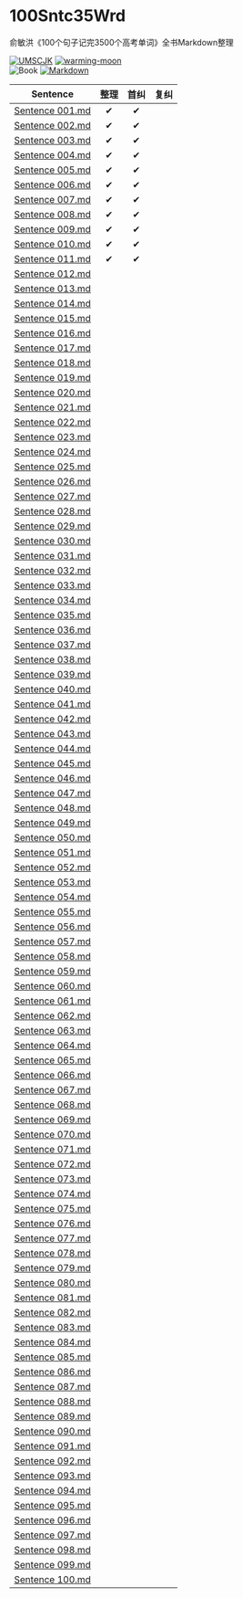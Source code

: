 # 100Sntc35Wrd

俞敏洪《100个句子记完3500个高考单词》全书Markdown整理

[![UMSCJK](https://img.shields.io/badge/整理-UMSCJK-orangered)](https://github.com/UMSCJK)
[![warming-moon](https://img.shields.io/badge/辅助-warming--moon-saddlebrown)](https://github.com/warming-moon)  
![Book](https://img.shields.io/badge/俞敏洪-100个句子记完3500个高考单词-goldenrod)
[![Markdown](https://img.shields.io/badge/GitHub-Markdown-seagreen)](https://markdown.com.cn/)

|                                                                                        Sentence                                                                                        | 整理  | 首纠  | 复纠  |
| :------------------------------------------------------------------------------------------------------------------------------------------------------------------------------------: | :---: | :---: | :---: |
| [Sentence 001.md](https://github.com/UMSCJK/100Stc35Wrd/blob/main/100%E4%B8%AA%E5%8F%A5%E5%AD%90%E8%AE%B0%E5%AE%8C3500%E4%B8%AA%E9%AB%98%E8%80%83%E5%8D%95%E8%AF%8D/S001.md) |   ✔   |   ✔   |       |
| [Sentence 002.md](https://github.com/UMSCJK/100Stc35Wrd/tree/main/100%E4%B8%AA%E5%8F%A5%E5%AD%90%E8%AE%B0%E5%AE%8C3500%E4%B8%AA%E9%AB%98%E8%80%83%E5%8D%95%E8%AF%8D/S002.md) |   ✔   |   ✔   |       |
| [Sentence 003.md](https://github.com/UMSCJK/100Stc35Wrd/tree/main/100%E4%B8%AA%E5%8F%A5%E5%AD%90%E8%AE%B0%E5%AE%8C3500%E4%B8%AA%E9%AB%98%E8%80%83%E5%8D%95%E8%AF%8D/S003.md) |   ✔   |   ✔   |       |
| [Sentence 004.md](https://github.com/UMSCJK/100Stc35Wrd/tree/main/100%E4%B8%AA%E5%8F%A5%E5%AD%90%E8%AE%B0%E5%AE%8C3500%E4%B8%AA%E9%AB%98%E8%80%83%E5%8D%95%E8%AF%8D/S004.md) |   ✔   |   ✔   |       |
| [Sentence 005.md](https://github.com/UMSCJK/100Stc35Wrd/tree/main/100%E4%B8%AA%E5%8F%A5%E5%AD%90%E8%AE%B0%E5%AE%8C3500%E4%B8%AA%E9%AB%98%E8%80%83%E5%8D%95%E8%AF%8D/S005.md) |   ✔   |   ✔   |       |
| [Sentence 006.md](https://github.com/UMSCJK/100Stc35Wrd/tree/main/100%E4%B8%AA%E5%8F%A5%E5%AD%90%E8%AE%B0%E5%AE%8C3500%E4%B8%AA%E9%AB%98%E8%80%83%E5%8D%95%E8%AF%8D/S006.md) |   ✔   |   ✔   |       |
| [Sentence 007.md](https://github.com/UMSCJK/100Stc35Wrd/tree/main/100%E4%B8%AA%E5%8F%A5%E5%AD%90%E8%AE%B0%E5%AE%8C3500%E4%B8%AA%E9%AB%98%E8%80%83%E5%8D%95%E8%AF%8D/S007.md) |   ✔   |   ✔   |       |
| [Sentence 008.md](https://github.com/UMSCJK/100Stc35Wrd/tree/main/100%E4%B8%AA%E5%8F%A5%E5%AD%90%E8%AE%B0%E5%AE%8C3500%E4%B8%AA%E9%AB%98%E8%80%83%E5%8D%95%E8%AF%8D/S008.md) |   ✔   |   ✔   |       |
| [Sentence 009.md](https://github.com/UMSCJK/100Stc35Wrd/tree/main/100%E4%B8%AA%E5%8F%A5%E5%AD%90%E8%AE%B0%E5%AE%8C3500%E4%B8%AA%E9%AB%98%E8%80%83%E5%8D%95%E8%AF%8D/S009.md) |   ✔   |   ✔   |       |
| [Sentence 010.md](https://github.com/UMSCJK/100Stc35Wrd/tree/main/100%E4%B8%AA%E5%8F%A5%E5%AD%90%E8%AE%B0%E5%AE%8C3500%E4%B8%AA%E9%AB%98%E8%80%83%E5%8D%95%E8%AF%8D/S010.md) |   ✔   |   ✔   |       |
| [Sentence 011.md](https://github.com/UMSCJK/100Stc35Wrd/tree/main/100%E4%B8%AA%E5%8F%A5%E5%AD%90%E8%AE%B0%E5%AE%8C3500%E4%B8%AA%E9%AB%98%E8%80%83%E5%8D%95%E8%AF%8D/S011.md) |   ✔   |   ✔   |       |
| [Sentence 012.md](https://github.com/UMSCJK/100Stc35Wrd/tree/main/100%E4%B8%AA%E5%8F%A5%E5%AD%90%E8%AE%B0%E5%AE%8C3500%E4%B8%AA%E9%AB%98%E8%80%83%E5%8D%95%E8%AF%8D/S012.md) |       |       |       |
| [Sentence 013.md](https://github.com/UMSCJK/100Stc35Wrd/tree/main/100%E4%B8%AA%E5%8F%A5%E5%AD%90%E8%AE%B0%E5%AE%8C3500%E4%B8%AA%E9%AB%98%E8%80%83%E5%8D%95%E8%AF%8D/S013.md) |       |       |       |
| [Sentence 014.md](https://github.com/UMSCJK/100Stc35Wrd/tree/main/100%E4%B8%AA%E5%8F%A5%E5%AD%90%E8%AE%B0%E5%AE%8C3500%E4%B8%AA%E9%AB%98%E8%80%83%E5%8D%95%E8%AF%8D/S014.md) |       |       |       |
| [Sentence 015.md](https://github.com/UMSCJK/100Stc35Wrd/tree/main/100%E4%B8%AA%E5%8F%A5%E5%AD%90%E8%AE%B0%E5%AE%8C3500%E4%B8%AA%E9%AB%98%E8%80%83%E5%8D%95%E8%AF%8D/S015.md) |       |       |       |
| [Sentence 016.md](https://github.com/UMSCJK/100Stc35Wrd/tree/main/100%E4%B8%AA%E5%8F%A5%E5%AD%90%E8%AE%B0%E5%AE%8C3500%E4%B8%AA%E9%AB%98%E8%80%83%E5%8D%95%E8%AF%8D/S016.md) |       |       |       |
| [Sentence 017.md](https://github.com/UMSCJK/100Stc35Wrd/tree/main/100%E4%B8%AA%E5%8F%A5%E5%AD%90%E8%AE%B0%E5%AE%8C3500%E4%B8%AA%E9%AB%98%E8%80%83%E5%8D%95%E8%AF%8D/S017.md) |       |       |       |
| [Sentence 018.md](https://github.com/UMSCJK/100Stc35Wrd/tree/main/100%E4%B8%AA%E5%8F%A5%E5%AD%90%E8%AE%B0%E5%AE%8C3500%E4%B8%AA%E9%AB%98%E8%80%83%E5%8D%95%E8%AF%8D/S018.md) |       |       |       |
| [Sentence 019.md](https://github.com/UMSCJK/100Stc35Wrd/tree/main/100%E4%B8%AA%E5%8F%A5%E5%AD%90%E8%AE%B0%E5%AE%8C3500%E4%B8%AA%E9%AB%98%E8%80%83%E5%8D%95%E8%AF%8D/S019.md) |       |       |       |
| [Sentence 020.md](https://github.com/UMSCJK/100Stc35Wrd/tree/main/100%E4%B8%AA%E5%8F%A5%E5%AD%90%E8%AE%B0%E5%AE%8C3500%E4%B8%AA%E9%AB%98%E8%80%83%E5%8D%95%E8%AF%8D/S020.md) |       |       |       |
| [Sentence 021.md](https://github.com/UMSCJK/100Stc35Wrd/tree/main/100%E4%B8%AA%E5%8F%A5%E5%AD%90%E8%AE%B0%E5%AE%8C3500%E4%B8%AA%E9%AB%98%E8%80%83%E5%8D%95%E8%AF%8D/S021.md) |       |       |       |
| [Sentence 022.md](https://github.com/UMSCJK/100Stc35Wrd/tree/main/100%E4%B8%AA%E5%8F%A5%E5%AD%90%E8%AE%B0%E5%AE%8C3500%E4%B8%AA%E9%AB%98%E8%80%83%E5%8D%95%E8%AF%8D/S022.md) |       |       |       |
| [Sentence 023.md](https://github.com/UMSCJK/100Stc35Wrd/tree/main/100%E4%B8%AA%E5%8F%A5%E5%AD%90%E8%AE%B0%E5%AE%8C3500%E4%B8%AA%E9%AB%98%E8%80%83%E5%8D%95%E8%AF%8D/S023.md) |       |       |       |
| [Sentence 024.md](https://github.com/UMSCJK/100Stc35Wrd/tree/main/100%E4%B8%AA%E5%8F%A5%E5%AD%90%E8%AE%B0%E5%AE%8C3500%E4%B8%AA%E9%AB%98%E8%80%83%E5%8D%95%E8%AF%8D/S024.md) |       |       |       |
| [Sentence 025.md](https://github.com/UMSCJK/100Stc35Wrd/tree/main/100%E4%B8%AA%E5%8F%A5%E5%AD%90%E8%AE%B0%E5%AE%8C3500%E4%B8%AA%E9%AB%98%E8%80%83%E5%8D%95%E8%AF%8D/S025.md) |       |       |       |
| [Sentence 026.md](https://github.com/UMSCJK/100Stc35Wrd/tree/main/100%E4%B8%AA%E5%8F%A5%E5%AD%90%E8%AE%B0%E5%AE%8C3500%E4%B8%AA%E9%AB%98%E8%80%83%E5%8D%95%E8%AF%8D/S026.md) |       |       |       |
| [Sentence 027.md](https://github.com/UMSCJK/100Stc35Wrd/tree/main/100%E4%B8%AA%E5%8F%A5%E5%AD%90%E8%AE%B0%E5%AE%8C3500%E4%B8%AA%E9%AB%98%E8%80%83%E5%8D%95%E8%AF%8D/S027.md) |       |       |       |
| [Sentence 028.md](https://github.com/UMSCJK/100Stc35Wrd/tree/main/100%E4%B8%AA%E5%8F%A5%E5%AD%90%E8%AE%B0%E5%AE%8C3500%E4%B8%AA%E9%AB%98%E8%80%83%E5%8D%95%E8%AF%8D/S028.md) |       |       |       |
| [Sentence 029.md](https://github.com/UMSCJK/100Stc35Wrd/tree/main/100%E4%B8%AA%E5%8F%A5%E5%AD%90%E8%AE%B0%E5%AE%8C3500%E4%B8%AA%E9%AB%98%E8%80%83%E5%8D%95%E8%AF%8D/S029.md) |       |       |       |
| [Sentence 030.md](https://github.com/UMSCJK/100Stc35Wrd/tree/main/100%E4%B8%AA%E5%8F%A5%E5%AD%90%E8%AE%B0%E5%AE%8C3500%E4%B8%AA%E9%AB%98%E8%80%83%E5%8D%95%E8%AF%8D/S030.md) |       |       |       |
| [Sentence 031.md](https://github.com/UMSCJK/100Stc35Wrd/tree/main/100%E4%B8%AA%E5%8F%A5%E5%AD%90%E8%AE%B0%E5%AE%8C3500%E4%B8%AA%E9%AB%98%E8%80%83%E5%8D%95%E8%AF%8D/S031.md) |       |       |       |
| [Sentence 032.md](https://github.com/UMSCJK/100Stc35Wrd/tree/main/100%E4%B8%AA%E5%8F%A5%E5%AD%90%E8%AE%B0%E5%AE%8C3500%E4%B8%AA%E9%AB%98%E8%80%83%E5%8D%95%E8%AF%8D/S032.md) |       |       |       |
| [Sentence 033.md](https://github.com/UMSCJK/100Stc35Wrd/tree/main/100%E4%B8%AA%E5%8F%A5%E5%AD%90%E8%AE%B0%E5%AE%8C3500%E4%B8%AA%E9%AB%98%E8%80%83%E5%8D%95%E8%AF%8D/S033.md) |       |       |       |
| [Sentence 034.md](https://github.com/UMSCJK/100Stc35Wrd/tree/main/100%E4%B8%AA%E5%8F%A5%E5%AD%90%E8%AE%B0%E5%AE%8C3500%E4%B8%AA%E9%AB%98%E8%80%83%E5%8D%95%E8%AF%8D/S034.md) |       |       |       |
| [Sentence 035.md](https://github.com/UMSCJK/100Stc35Wrd/tree/main/100%E4%B8%AA%E5%8F%A5%E5%AD%90%E8%AE%B0%E5%AE%8C3500%E4%B8%AA%E9%AB%98%E8%80%83%E5%8D%95%E8%AF%8D/S035.md) |       |       |       |
| [Sentence 036.md](https://github.com/UMSCJK/100Stc35Wrd/tree/main/100%E4%B8%AA%E5%8F%A5%E5%AD%90%E8%AE%B0%E5%AE%8C3500%E4%B8%AA%E9%AB%98%E8%80%83%E5%8D%95%E8%AF%8D/S036.md) |       |       |       |
| [Sentence 037.md](https://github.com/UMSCJK/100Stc35Wrd/tree/main/100%E4%B8%AA%E5%8F%A5%E5%AD%90%E8%AE%B0%E5%AE%8C3500%E4%B8%AA%E9%AB%98%E8%80%83%E5%8D%95%E8%AF%8D/S037.md) |       |       |       |
| [Sentence 038.md](https://github.com/UMSCJK/100Stc35Wrd/tree/main/100%E4%B8%AA%E5%8F%A5%E5%AD%90%E8%AE%B0%E5%AE%8C3500%E4%B8%AA%E9%AB%98%E8%80%83%E5%8D%95%E8%AF%8D/S038.md) |       |       |       |
| [Sentence 039.md](https://github.com/UMSCJK/100Stc35Wrd/tree/main/100%E4%B8%AA%E5%8F%A5%E5%AD%90%E8%AE%B0%E5%AE%8C3500%E4%B8%AA%E9%AB%98%E8%80%83%E5%8D%95%E8%AF%8D/S039.md) |       |       |       |
| [Sentence 040.md](https://github.com/UMSCJK/100Stc35Wrd/tree/main/100%E4%B8%AA%E5%8F%A5%E5%AD%90%E8%AE%B0%E5%AE%8C3500%E4%B8%AA%E9%AB%98%E8%80%83%E5%8D%95%E8%AF%8D/S040.md) |       |       |       |
| [Sentence 041.md](https://github.com/UMSCJK/100Stc35Wrd/tree/main/100%E4%B8%AA%E5%8F%A5%E5%AD%90%E8%AE%B0%E5%AE%8C3500%E4%B8%AA%E9%AB%98%E8%80%83%E5%8D%95%E8%AF%8D/S041.md) |       |       |       |
| [Sentence 042.md](https://github.com/UMSCJK/100Stc35Wrd/tree/main/100%E4%B8%AA%E5%8F%A5%E5%AD%90%E8%AE%B0%E5%AE%8C3500%E4%B8%AA%E9%AB%98%E8%80%83%E5%8D%95%E8%AF%8D/S042.md) |       |       |       |
| [Sentence 043.md](https://github.com/UMSCJK/100Stc35Wrd/tree/main/100%E4%B8%AA%E5%8F%A5%E5%AD%90%E8%AE%B0%E5%AE%8C3500%E4%B8%AA%E9%AB%98%E8%80%83%E5%8D%95%E8%AF%8D/S043.md) |       |       |       |
| [Sentence 044.md](https://github.com/UMSCJK/100Stc35Wrd/tree/main/100%E4%B8%AA%E5%8F%A5%E5%AD%90%E8%AE%B0%E5%AE%8C3500%E4%B8%AA%E9%AB%98%E8%80%83%E5%8D%95%E8%AF%8D/S044.md) |       |       |       |
| [Sentence 045.md](https://github.com/UMSCJK/100Stc35Wrd/tree/main/100%E4%B8%AA%E5%8F%A5%E5%AD%90%E8%AE%B0%E5%AE%8C3500%E4%B8%AA%E9%AB%98%E8%80%83%E5%8D%95%E8%AF%8D/S045.md) |       |       |       |
| [Sentence 046.md](https://github.com/UMSCJK/100Stc35Wrd/tree/main/100%E4%B8%AA%E5%8F%A5%E5%AD%90%E8%AE%B0%E5%AE%8C3500%E4%B8%AA%E9%AB%98%E8%80%83%E5%8D%95%E8%AF%8D/S046.md) |       |       |       |
| [Sentence 047.md](https://github.com/UMSCJK/100Stc35Wrd/tree/main/100%E4%B8%AA%E5%8F%A5%E5%AD%90%E8%AE%B0%E5%AE%8C3500%E4%B8%AA%E9%AB%98%E8%80%83%E5%8D%95%E8%AF%8D/S047.md) |       |       |       |
| [Sentence 048.md](https://github.com/UMSCJK/100Stc35Wrd/tree/main/100%E4%B8%AA%E5%8F%A5%E5%AD%90%E8%AE%B0%E5%AE%8C3500%E4%B8%AA%E9%AB%98%E8%80%83%E5%8D%95%E8%AF%8D/S048.md) |       |       |       |
| [Sentence 049.md](https://github.com/UMSCJK/100Stc35Wrd/tree/main/100%E4%B8%AA%E5%8F%A5%E5%AD%90%E8%AE%B0%E5%AE%8C3500%E4%B8%AA%E9%AB%98%E8%80%83%E5%8D%95%E8%AF%8D/S049.md) |       |       |       |
| [Sentence 050.md](https://github.com/UMSCJK/100Stc35Wrd/tree/main/100%E4%B8%AA%E5%8F%A5%E5%AD%90%E8%AE%B0%E5%AE%8C3500%E4%B8%AA%E9%AB%98%E8%80%83%E5%8D%95%E8%AF%8D/S050.md) |       |       |       |
| [Sentence 051.md](https://github.com/UMSCJK/100Stc35Wrd/tree/main/100%E4%B8%AA%E5%8F%A5%E5%AD%90%E8%AE%B0%E5%AE%8C3500%E4%B8%AA%E9%AB%98%E8%80%83%E5%8D%95%E8%AF%8D/S051.md) |       |       |       |
| [Sentence 052.md](https://github.com/UMSCJK/100Stc35Wrd/tree/main/100%E4%B8%AA%E5%8F%A5%E5%AD%90%E8%AE%B0%E5%AE%8C3500%E4%B8%AA%E9%AB%98%E8%80%83%E5%8D%95%E8%AF%8D/S052.md) |       |       |       |
| [Sentence 053.md](https://github.com/UMSCJK/100Stc35Wrd/tree/main/100%E4%B8%AA%E5%8F%A5%E5%AD%90%E8%AE%B0%E5%AE%8C3500%E4%B8%AA%E9%AB%98%E8%80%83%E5%8D%95%E8%AF%8D/S053.md) |       |       |       |
| [Sentence 054.md](https://github.com/UMSCJK/100Stc35Wrd/tree/main/100%E4%B8%AA%E5%8F%A5%E5%AD%90%E8%AE%B0%E5%AE%8C3500%E4%B8%AA%E9%AB%98%E8%80%83%E5%8D%95%E8%AF%8D/S054.md) |       |       |       |
| [Sentence 055.md](https://github.com/UMSCJK/100Stc35Wrd/tree/main/100%E4%B8%AA%E5%8F%A5%E5%AD%90%E8%AE%B0%E5%AE%8C3500%E4%B8%AA%E9%AB%98%E8%80%83%E5%8D%95%E8%AF%8D/S055.md) |       |       |       |
| [Sentence 056.md](https://github.com/UMSCJK/100Stc35Wrd/tree/main/100%E4%B8%AA%E5%8F%A5%E5%AD%90%E8%AE%B0%E5%AE%8C3500%E4%B8%AA%E9%AB%98%E8%80%83%E5%8D%95%E8%AF%8D/S056.md) |       |       |       |
| [Sentence 057.md](https://github.com/UMSCJK/100Stc35Wrd/tree/main/100%E4%B8%AA%E5%8F%A5%E5%AD%90%E8%AE%B0%E5%AE%8C3500%E4%B8%AA%E9%AB%98%E8%80%83%E5%8D%95%E8%AF%8D/S057.md) |       |       |       |
| [Sentence 058.md](https://github.com/UMSCJK/100Stc35Wrd/tree/main/100%E4%B8%AA%E5%8F%A5%E5%AD%90%E8%AE%B0%E5%AE%8C3500%E4%B8%AA%E9%AB%98%E8%80%83%E5%8D%95%E8%AF%8D/S058.md) |       |       |       |
| [Sentence 059.md](https://github.com/UMSCJK/100Stc35Wrd/tree/main/100%E4%B8%AA%E5%8F%A5%E5%AD%90%E8%AE%B0%E5%AE%8C3500%E4%B8%AA%E9%AB%98%E8%80%83%E5%8D%95%E8%AF%8D/S059.md) |       |       |       |
| [Sentence 060.md](https://github.com/UMSCJK/100Stc35Wrd/tree/main/100%E4%B8%AA%E5%8F%A5%E5%AD%90%E8%AE%B0%E5%AE%8C3500%E4%B8%AA%E9%AB%98%E8%80%83%E5%8D%95%E8%AF%8D/S060.md) |       |       |       |
| [Sentence 061.md](https://github.com/UMSCJK/100Stc35Wrd/tree/main/100%E4%B8%AA%E5%8F%A5%E5%AD%90%E8%AE%B0%E5%AE%8C3500%E4%B8%AA%E9%AB%98%E8%80%83%E5%8D%95%E8%AF%8D/S061.md) |       |       |       |
| [Sentence 062.md](https://github.com/UMSCJK/100Stc35Wrd/tree/main/100%E4%B8%AA%E5%8F%A5%E5%AD%90%E8%AE%B0%E5%AE%8C3500%E4%B8%AA%E9%AB%98%E8%80%83%E5%8D%95%E8%AF%8D/S062.md) |       |       |       |
| [Sentence 063.md](https://github.com/UMSCJK/100Stc35Wrd/tree/main/100%E4%B8%AA%E5%8F%A5%E5%AD%90%E8%AE%B0%E5%AE%8C3500%E4%B8%AA%E9%AB%98%E8%80%83%E5%8D%95%E8%AF%8D/S063.md) |       |       |       |
| [Sentence 064.md](https://github.com/UMSCJK/100Stc35Wrd/tree/main/100%E4%B8%AA%E5%8F%A5%E5%AD%90%E8%AE%B0%E5%AE%8C3500%E4%B8%AA%E9%AB%98%E8%80%83%E5%8D%95%E8%AF%8D/S064.md) |       |       |       |
| [Sentence 065.md](https://github.com/UMSCJK/100Stc35Wrd/tree/main/100%E4%B8%AA%E5%8F%A5%E5%AD%90%E8%AE%B0%E5%AE%8C3500%E4%B8%AA%E9%AB%98%E8%80%83%E5%8D%95%E8%AF%8D/S065.md) |       |       |       |
| [Sentence 066.md](https://github.com/UMSCJK/100Stc35Wrd/tree/main/100%E4%B8%AA%E5%8F%A5%E5%AD%90%E8%AE%B0%E5%AE%8C3500%E4%B8%AA%E9%AB%98%E8%80%83%E5%8D%95%E8%AF%8D/S066.md) |       |       |       |
| [Sentence 067.md](https://github.com/UMSCJK/100Stc35Wrd/tree/main/100%E4%B8%AA%E5%8F%A5%E5%AD%90%E8%AE%B0%E5%AE%8C3500%E4%B8%AA%E9%AB%98%E8%80%83%E5%8D%95%E8%AF%8D/S067.md) |       |       |       |
| [Sentence 068.md](https://github.com/UMSCJK/100Stc35Wrd/tree/main/100%E4%B8%AA%E5%8F%A5%E5%AD%90%E8%AE%B0%E5%AE%8C3500%E4%B8%AA%E9%AB%98%E8%80%83%E5%8D%95%E8%AF%8D/S068.md) |       |       |       |
| [Sentence 069.md](https://github.com/UMSCJK/100Stc35Wrd/tree/main/100%E4%B8%AA%E5%8F%A5%E5%AD%90%E8%AE%B0%E5%AE%8C3500%E4%B8%AA%E9%AB%98%E8%80%83%E5%8D%95%E8%AF%8D/S069.md) |       |       |       |
| [Sentence 070.md](https://github.com/UMSCJK/100Stc35Wrd/tree/main/100%E4%B8%AA%E5%8F%A5%E5%AD%90%E8%AE%B0%E5%AE%8C3500%E4%B8%AA%E9%AB%98%E8%80%83%E5%8D%95%E8%AF%8D/S070.md) |       |       |       |
| [Sentence 071.md](https://github.com/UMSCJK/100Stc35Wrd/tree/main/100%E4%B8%AA%E5%8F%A5%E5%AD%90%E8%AE%B0%E5%AE%8C3500%E4%B8%AA%E9%AB%98%E8%80%83%E5%8D%95%E8%AF%8D/S071.md) |       |       |       |
| [Sentence 072.md](https://github.com/UMSCJK/100Stc35Wrd/tree/main/100%E4%B8%AA%E5%8F%A5%E5%AD%90%E8%AE%B0%E5%AE%8C3500%E4%B8%AA%E9%AB%98%E8%80%83%E5%8D%95%E8%AF%8D/S072.md) |       |       |       |
| [Sentence 073.md](https://github.com/UMSCJK/100Stc35Wrd/tree/main/100%E4%B8%AA%E5%8F%A5%E5%AD%90%E8%AE%B0%E5%AE%8C3500%E4%B8%AA%E9%AB%98%E8%80%83%E5%8D%95%E8%AF%8D/S073.md) |       |       |       |
| [Sentence 074.md](https://github.com/UMSCJK/100Stc35Wrd/tree/main/100%E4%B8%AA%E5%8F%A5%E5%AD%90%E8%AE%B0%E5%AE%8C3500%E4%B8%AA%E9%AB%98%E8%80%83%E5%8D%95%E8%AF%8D/S074.md) |       |       |       |
| [Sentence 075.md](https://github.com/UMSCJK/100Stc35Wrd/tree/main/100%E4%B8%AA%E5%8F%A5%E5%AD%90%E8%AE%B0%E5%AE%8C3500%E4%B8%AA%E9%AB%98%E8%80%83%E5%8D%95%E8%AF%8D/S075.md) |       |       |       |
| [Sentence 076.md](https://github.com/UMSCJK/100Stc35Wrd/tree/main/100%E4%B8%AA%E5%8F%A5%E5%AD%90%E8%AE%B0%E5%AE%8C3500%E4%B8%AA%E9%AB%98%E8%80%83%E5%8D%95%E8%AF%8D/S076.md) |       |       |       |
| [Sentence 077.md](https://github.com/UMSCJK/100Stc35Wrd/tree/main/100%E4%B8%AA%E5%8F%A5%E5%AD%90%E8%AE%B0%E5%AE%8C3500%E4%B8%AA%E9%AB%98%E8%80%83%E5%8D%95%E8%AF%8D/S077.md) |       |       |       |
| [Sentence 078.md](https://github.com/UMSCJK/100Stc35Wrd/tree/main/100%E4%B8%AA%E5%8F%A5%E5%AD%90%E8%AE%B0%E5%AE%8C3500%E4%B8%AA%E9%AB%98%E8%80%83%E5%8D%95%E8%AF%8D/S078.md) |       |       |       |
| [Sentence 079.md](https://github.com/UMSCJK/100Stc35Wrd/tree/main/100%E4%B8%AA%E5%8F%A5%E5%AD%90%E8%AE%B0%E5%AE%8C3500%E4%B8%AA%E9%AB%98%E8%80%83%E5%8D%95%E8%AF%8D/S079.md) |       |       |       |
| [Sentence 080.md](https://github.com/UMSCJK/100Stc35Wrd/tree/main/100%E4%B8%AA%E5%8F%A5%E5%AD%90%E8%AE%B0%E5%AE%8C3500%E4%B8%AA%E9%AB%98%E8%80%83%E5%8D%95%E8%AF%8D/S080.md) |       |       |       |
| [Sentence 081.md](https://github.com/UMSCJK/100Stc35Wrd/tree/main/100%E4%B8%AA%E5%8F%A5%E5%AD%90%E8%AE%B0%E5%AE%8C3500%E4%B8%AA%E9%AB%98%E8%80%83%E5%8D%95%E8%AF%8D/S081.md) |       |       |       |
| [Sentence 082.md](https://github.com/UMSCJK/100Stc35Wrd/tree/main/100%E4%B8%AA%E5%8F%A5%E5%AD%90%E8%AE%B0%E5%AE%8C3500%E4%B8%AA%E9%AB%98%E8%80%83%E5%8D%95%E8%AF%8D/S082.md) |       |       |       |
| [Sentence 083.md](https://github.com/UMSCJK/100Stc35Wrd/tree/main/100%E4%B8%AA%E5%8F%A5%E5%AD%90%E8%AE%B0%E5%AE%8C3500%E4%B8%AA%E9%AB%98%E8%80%83%E5%8D%95%E8%AF%8D/S083.md) |       |       |       |
| [Sentence 084.md](https://github.com/UMSCJK/100Stc35Wrd/tree/main/100%E4%B8%AA%E5%8F%A5%E5%AD%90%E8%AE%B0%E5%AE%8C3500%E4%B8%AA%E9%AB%98%E8%80%83%E5%8D%95%E8%AF%8D/S084.md) |       |       |       |
| [Sentence 085.md](https://github.com/UMSCJK/100Stc35Wrd/tree/main/100%E4%B8%AA%E5%8F%A5%E5%AD%90%E8%AE%B0%E5%AE%8C3500%E4%B8%AA%E9%AB%98%E8%80%83%E5%8D%95%E8%AF%8D/S085.md) |       |       |       |
| [Sentence 086.md](https://github.com/UMSCJK/100Stc35Wrd/tree/main/100%E4%B8%AA%E5%8F%A5%E5%AD%90%E8%AE%B0%E5%AE%8C3500%E4%B8%AA%E9%AB%98%E8%80%83%E5%8D%95%E8%AF%8D/S086.md) |       |       |       |
| [Sentence 087.md](https://github.com/UMSCJK/100Stc35Wrd/tree/main/100%E4%B8%AA%E5%8F%A5%E5%AD%90%E8%AE%B0%E5%AE%8C3500%E4%B8%AA%E9%AB%98%E8%80%83%E5%8D%95%E8%AF%8D/S087.md) |       |       |       |
| [Sentence 088.md](https://github.com/UMSCJK/100Stc35Wrd/tree/main/100%E4%B8%AA%E5%8F%A5%E5%AD%90%E8%AE%B0%E5%AE%8C3500%E4%B8%AA%E9%AB%98%E8%80%83%E5%8D%95%E8%AF%8D/S088.md) |       |       |       |
| [Sentence 089.md](https://github.com/UMSCJK/100Stc35Wrd/tree/main/100%E4%B8%AA%E5%8F%A5%E5%AD%90%E8%AE%B0%E5%AE%8C3500%E4%B8%AA%E9%AB%98%E8%80%83%E5%8D%95%E8%AF%8D/S089.md) |       |       |       |
| [Sentence 090.md](https://github.com/UMSCJK/100Stc35Wrd/tree/main/100%E4%B8%AA%E5%8F%A5%E5%AD%90%E8%AE%B0%E5%AE%8C3500%E4%B8%AA%E9%AB%98%E8%80%83%E5%8D%95%E8%AF%8D/S090.md) |       |       |       |
| [Sentence 091.md](https://github.com/UMSCJK/100Stc35Wrd/tree/main/100%E4%B8%AA%E5%8F%A5%E5%AD%90%E8%AE%B0%E5%AE%8C3500%E4%B8%AA%E9%AB%98%E8%80%83%E5%8D%95%E8%AF%8D/S091.md) |       |       |       |
| [Sentence 092.md](https://github.com/UMSCJK/100Stc35Wrd/tree/main/100%E4%B8%AA%E5%8F%A5%E5%AD%90%E8%AE%B0%E5%AE%8C3500%E4%B8%AA%E9%AB%98%E8%80%83%E5%8D%95%E8%AF%8D/S092.md) |       |       |       |
| [Sentence 093.md](https://github.com/UMSCJK/100Stc35Wrd/tree/main/100%E4%B8%AA%E5%8F%A5%E5%AD%90%E8%AE%B0%E5%AE%8C3500%E4%B8%AA%E9%AB%98%E8%80%83%E5%8D%95%E8%AF%8D/S093.md) |       |       |       |
| [Sentence 094.md](https://github.com/UMSCJK/100Stc35Wrd/tree/main/100%E4%B8%AA%E5%8F%A5%E5%AD%90%E8%AE%B0%E5%AE%8C3500%E4%B8%AA%E9%AB%98%E8%80%83%E5%8D%95%E8%AF%8D/S094.md) |       |       |       |
| [Sentence 095.md](https://github.com/UMSCJK/100Stc35Wrd/tree/main/100%E4%B8%AA%E5%8F%A5%E5%AD%90%E8%AE%B0%E5%AE%8C3500%E4%B8%AA%E9%AB%98%E8%80%83%E5%8D%95%E8%AF%8D/S095.md) |       |       |       |
| [Sentence 096.md](https://github.com/UMSCJK/100Stc35Wrd/tree/main/100%E4%B8%AA%E5%8F%A5%E5%AD%90%E8%AE%B0%E5%AE%8C3500%E4%B8%AA%E9%AB%98%E8%80%83%E5%8D%95%E8%AF%8D/S096.md) |       |       |       |
| [Sentence 097.md](https://github.com/UMSCJK/100Stc35Wrd/tree/main/100%E4%B8%AA%E5%8F%A5%E5%AD%90%E8%AE%B0%E5%AE%8C3500%E4%B8%AA%E9%AB%98%E8%80%83%E5%8D%95%E8%AF%8D/S097.md) |       |       |       |
| [Sentence 098.md](https://github.com/UMSCJK/100Stc35Wrd/tree/main/100%E4%B8%AA%E5%8F%A5%E5%AD%90%E8%AE%B0%E5%AE%8C3500%E4%B8%AA%E9%AB%98%E8%80%83%E5%8D%95%E8%AF%8D/S098.md) |       |       |       |
| [Sentence 099.md](https://github.com/UMSCJK/100Stc35Wrd/tree/main/100%E4%B8%AA%E5%8F%A5%E5%AD%90%E8%AE%B0%E5%AE%8C3500%E4%B8%AA%E9%AB%98%E8%80%83%E5%8D%95%E8%AF%8D/S099.md) |       |       |       |
| [Sentence 100.md](https://github.com/UMSCJK/100Stc35Wrd/tree/main/100%E4%B8%AA%E5%8F%A5%E5%AD%90%E8%AE%B0%E5%AE%8C3500%E4%B8%AA%E9%AB%98%E8%80%83%E5%8D%95%E8%AF%8D/S100.md) |       |       |       |